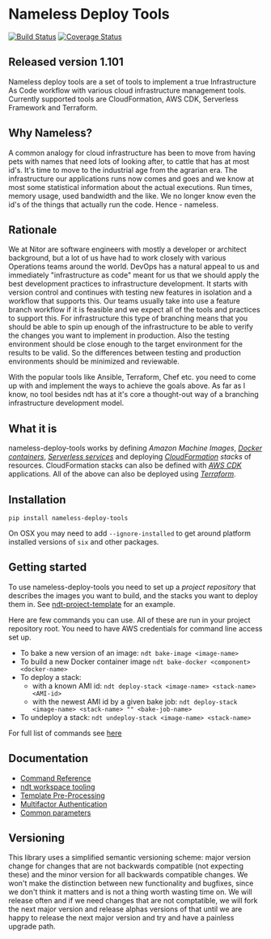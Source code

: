 # Nameless Deploy Tools
[![Build Status](https://travis-ci.org/NitorCreations/nameless-deploy-tools.svg?branch=master)](https://travis-ci.org/NitorCreations/nameless-deploy-tools)
[![Coverage Status](https://coveralls.io/repos/github/NitorCreations/nameless-deploy-tools/badge.svg?branch=master)](https://coveralls.io/github/NitorCreations/nameless-deploy-tools?branch=master)

## Released version 1.101

Nameless deploy tools are a set of tools to implement a true Infrastructure As Code workflow
with various cloud infrastructure management tools. Currently supported tools are
CloudFormation, AWS CDK, Serverless Framework and Terraform.

## Why Nameless?

A common analogy for cloud infrastructure has been to move from having pets with
names that need lots of looking after, to cattle that has at most id's. It's time
to move to the industrial age from the agrarian era. The infrastructure our
applications runs now comes and goes and we know at most some statistical information
about the actual executions. Run times, memory usage, used bandwidth and the like.
We no longer know even the id's of the things that actually run the code. Hence -
nameless.

## Rationale

We at Nitor are software engineers with mostly a developer or architect background, but
a lot of us have had to work closely with various Operations teams around the world.
DevOps has a natural appeal to us and immediately "infrastructure as code" meant for us
that we should apply the best development practices to infrastructure development. It starts
with version control and continues with testing new features in isolation and a workflow
that supports this. Our teams usually take into use a feature branch workflow if it is
feasible and we expect all of the tools and practices to support this. For infrastructure
this type of branching means that you should be able to spin up enough of the infrastructure
to be able to verify the changes you want to implement in production. Also the testing
environment should be close enough to the target environment for the results to be valid.
So the differences between testing and production environments should be minimized and
reviewable.

With the popular tools like Ansible, Terraform, Chef etc. you need to come up with and
implement the ways to achieve the goals above. As far as I know, no tool besides ndt
has at it's core a thought-out way of a branching infrastructure development model.

## What it is

nameless-deploy-tools works by defining _Amazon Machine Images_, _[Docker containers](https://www.docker.com)_,
_[Serverless services](https://serverless.com)_ and deploying _[CloudFormation](https://aws.amazon.com/cloudformation/)
stacks_ of resources. CloudFormation stacks can also be defined with _[AWS CDK](https://awslabs.github.io/aws-cdk/)_ 
applications. All of the above can also be deployed using _[Terraform](https://www.terraform.io)_.

## Installation

```
pip install nameless-deploy-tools
```
On OSX you may need to add `--ignore-installed` to get around platform installed versions
of `six` and other packages.

## Getting started

To use nameless-deploy-tools you need to set up a _project repository_ that
describes the images you want to build, and the stacks you want to deploy them in. See
[ndt-project-template](https://github.com/NitorCreations/ndt-project-template)
for an example.

Here are few commands you can use. All of these are run in your project repository root.
You need to have AWS credentials for command line access set up.

* To bake a new version of an image: `ndt bake-image <image-name>`
* To build a new Docker container image `ndt bake-docker <component> <docker-name>`
* To deploy a stack:
  * with a known AMI id: `ndt deploy-stack <image-name> <stack-name> <AMI-id>`
  * with the newest AMI id by a given bake job: `ndt deploy-stack <image-name> <stack-name> "" <bake-job-name>`
* To undeploy a stack: `ndt undeploy-stack <image-name> <stack-name>`

For full list of commands see [here](docs/commands.md)

## Documentation

- [Command Reference](docs/commands.md)
- [ndt workspace tooling](docs/workspace.md)
- [Template Pre-Processing](docs/template-processing.md)
- [Multifactor Authentication](docs/mfa.md)
- [Common parameters](docs/parameters.md)

## Versioning

This library uses a simplified semantic versioning scheme: major version change for changes
that are not backwards compatible (not expecting these) and the minor
version for all backwards compatible changes. We won't make the distinction between
new functionality and bugfixes, since we don't think it matters and is not a thing
worth wasting time on. We will release often and if we need changes that are not comptatible,
we will fork the next major version and release alphas versions of that until we are
happy to release the next major version and try and have a painless upgrade path.
